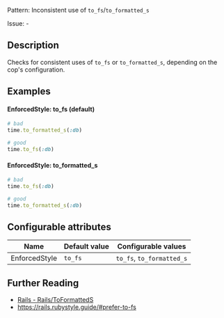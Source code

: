 Pattern: Inconsistent use of `to_fs`/`to_formatted_s`

Issue: -

## Description

Checks for consistent uses of `to_fs` or `to_formatted_s`, depending on the cop's configuration.

## Examples

#### EnforcedStyle: to_fs (default)

```ruby
# bad
time.to_formatted_s(:db)

# good
time.to_fs(:db)
```

#### EnforcedStyle: to_formatted_s

```ruby
# bad
time.to_fs(:db)

# good
time.to_formatted_s(:db)
```

## Configurable attributes

Name | Default value | Configurable values
--- | --- | ---
EnforcedStyle | `to_fs` | `to_fs`, `to_formatted_s`

## Further Reading

* [Rails - Rails/ToFormattedS](https://docs.rubocop.org/rubocop-rails/cops_rails.html#railstoformatteds)
* https://rails.rubystyle.guide/#prefer-to-fs